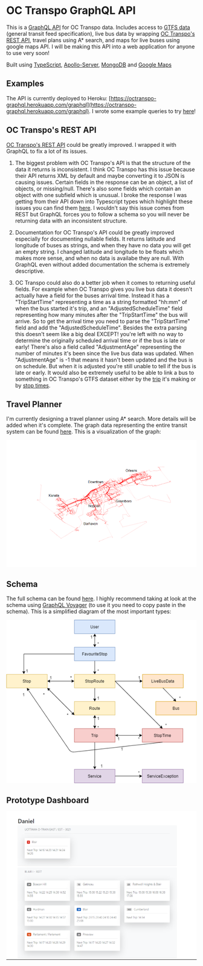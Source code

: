 # OC Transpo GraphQL API

This is a [GraphQL API](https://graphql.org/) for OC Transpo data. Includes access to [GTFS data](https://developers.google.com/transit/gtfs) (general transit feed specification), live bus data by wrapping [OC Transpo's REST API](https://www.octranspo.com/en/plan-your-trip/travel-tools/developers/dev-doc), travel plans using A* search, and maps for live buses using google maps API. I will be making this API into a web application for anyone to use very soon!

Built using
[TypeScript](https://www.typescriptlang.org/),
[Apollo-Server](https://www.apollographql.com/docs/apollo-server/),
[MongoDB](https://www.mongodb.com/) and
[Google Maps](https://cloud.google.com/maps-platform/maps)

## Examples

The API is currently deployed to Heroku: [https://octranspo-graphql.herokuapp.com/graphql](https://octranspo-graphql.herokuapp.com/graphql). I wrote some example queries to try [here](./content/examples)!

## OC Transpo's REST API

[OC Transpo's REST API](https://www.octranspo.com/en/plan-your-trip/travel-tools/developers/dev-doc) could be greatly improved. I wrapped it with GraphQL to fix a lot of its issues. 

1. The biggest problem with OC Transpo's API is that the structure of the data it returns is inconsistent. I think OC Transpo has this issue because their API returns XML by default and maybe converting it to JSON is causing issues. Certain fields in the response can be an object, a list of objects, or missing/null. There's also some fields which contain an object with one subfield which is unusual. I broke the response I was getting from their API down into Typescript types which highlight these issues you can find them [here](./src/graphql/LiveBusData/types.ts). I wouldn't say this issue comes from REST but GraphQL forces you to follow a schema so you will never be returning data with an inconsistent structure.

2. Documentation for OC Transpo's API could be greatly improved especially for documenting nullable fields. It returns latitude and longitude of buses as strings, and when they have no data you will get an empty string. I changed latitude and longitude to be floats which makes more sense, and when no data is availabe they are null. With GraphQL even without added documentation the schema is extremely descriptive.

3. OC Transpo could also do a better job when it comes to returning useful fields. For example when OC Transpo gives you live bus data it doesn't actually have a field for the buses arrival time. Instead it has a "TripStartTime" representing a time as a string formatted "hh:mm" of when the bus started it's trip, and an "AdjustedScheduleTime" field representing how many minutes after the "TripStartTime" the bus will arrive. So to get the arrival time you need to parse the "TripStartTime" field and add the "AdjustedScheduleTime". Besides the extra parsing this doesn't seem like a big deal EXCEPT! you're left with no way to determine the originally scheduled arrival time or if the bus is late or early! There's also a field called "AdjustmentAge" representing the number of minutes it's been since the live bus data was updated. When "AdjustmentAge" is -1 that means it hasn't been updated and the bus is on schedule. But when it is adjusted you're still unable to tell if the bus is late or early. It would also be extremely useful to be able to link a bus to something in OC Transpo's GTFS dataset either by the [trip](https://developers.google.com/transit/gtfs/reference#tripstxt) it's making or by [stop times](https://developers.google.com/transit/gtfs/reference#stop_timestxt).

## Travel Planner

I'm currently designing a travel planner using A* search. More details will be added when it's complete.
The graph data representing the entire transit system can be found [here](./src/astar/GRAPH.json). This is a visualization of the graph:

![graph](content/graph.png)

## Schema

The full schema can be found [here](./src/graphql/schema.ts).
I highly recommend taking at look at the schema using [GraphQL Voyager](https://apis.guru/graphql-voyager/) (to use it you need to copy paste in the schema).
This is a simplified diagram of the most important types:

![schema diagram](content/diagram.png)

## Prototype Dashboard

![example](content/ui.png)
